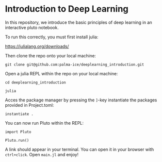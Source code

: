 # Introduction to Deep Learning

In this repository, we introduce the basic principles of deep learning in an interactive pluto notebook.

To run this correctly, you must first install julia:

https://julialang.org/downloads/

Then clone the repo onto your local machine:

`git clone git@github.com:palma-ice/deeplearning_introduction.git`

Open a julia REPL within the repo on your local machine:

`cd deeplearning_introduction`

`julia`

Acces the package manager by pressing the `]`-key instantiate the packages provided in Project.toml:

`instantiate .`

You can now run Pluto within the REPL:

`import Pluto`

`Pluto.run()`

A link should appear in your terminal. You can open it in your browser with `ctrl+click`. Open `main.jl` and enjoy!